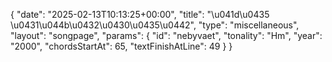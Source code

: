 {
    "date": "2025-02-13T10:13:25+00:00",
    "title": "\u041d\u0435 \u0431\u044b\u0432\u0430\u0435\u0442",
    "type": "miscellaneous",
    "layout": "songpage",
    "params": {
        "id": "nebyvaet",
        "tonality": "Hm",
        "year": "2000",
        "chordsStartAt": 65,
        "textFinishAtLine": 49
    }
}